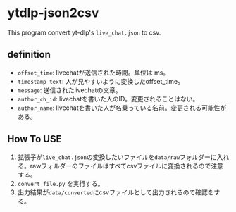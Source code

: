 # ytdlp-json2csv

This program convert yt-dlp's `live_chat.json` to csv.


## definition

- `offset_time`: livechatが送信された時間。単位は ms。
- `timestamp_text`: 人が見やすいように変換したoffset_time。
- `message`: 送信されたlivechatの文章。
- `author_ch_id`: livechatを書いた人のID。変更されることはない。
- `author_name`: livechatを書いた人が名乗っている名前。変更される可能性がある。
  
## How To USE

1. 拡張子が`live_chat.json`の変換したいファイルを`data/raw`フォルダーに入れる。rawフォルダーのファイルはすべてcsvファイルに変換されるので注意する。
2. `convert_file.py` を実行する。
3. 出力結果が`data/converted`にcsvファイルとして出力されるので確認をする。
